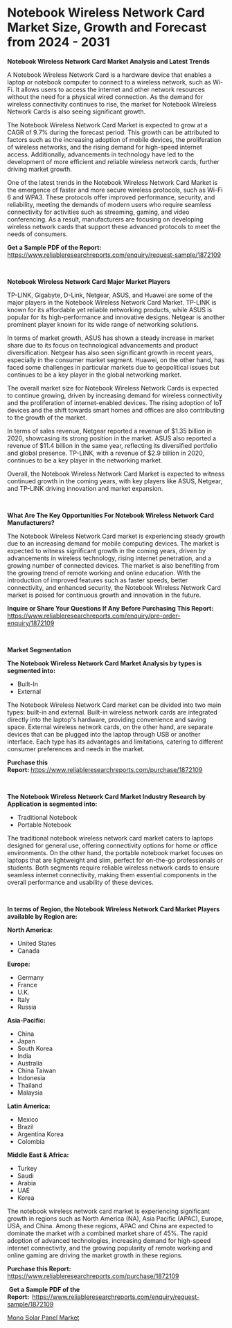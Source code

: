 <p><h1>Notebook Wireless Network Card Market Size, Growth and Forecast from 2024 - 2031</h1></p><p><strong>Notebook Wireless Network Card Market Analysis and Latest Trends</strong></p>
<p><p>A Notebook Wireless Network Card is a hardware device that enables a laptop or notebook computer to connect to a wireless network, such as Wi-Fi. It allows users to access the internet and other network resources without the need for a physical wired connection. As the demand for wireless connectivity continues to rise, the market for Notebook Wireless Network Cards is also seeing significant growth.</p><p>The Notebook Wireless Network Card Market is expected to grow at a CAGR of 9.7% during the forecast period. This growth can be attributed to factors such as the increasing adoption of mobile devices, the proliferation of wireless networks, and the rising demand for high-speed internet access. Additionally, advancements in technology have led to the development of more efficient and reliable wireless network cards, further driving market growth.</p><p>One of the latest trends in the Notebook Wireless Network Card Market is the emergence of faster and more secure wireless protocols, such as Wi-Fi 6 and WPA3. These protocols offer improved performance, security, and reliability, meeting the demands of modern users who require seamless connectivity for activities such as streaming, gaming, and video conferencing. As a result, manufacturers are focusing on developing wireless network cards that support these advanced protocols to meet the needs of consumers.</p></p>
<p><strong>Get a Sample PDF of the Report:&nbsp;</strong> <a href="https://www.reliableresearchreports.com/enquiry/request-sample/1872109">https://www.reliableresearchreports.com/enquiry/request-sample/1872109</a></p>
<p>&nbsp;</p>
<p><strong>Notebook Wireless Network Card Major Market Players</strong></p>
<p><p>TP-LINK, Gigabyte, D-Link, Netgear, ASUS, and Huawei are some of the major players in the Notebook Wireless Network Card Market. TP-LINK is known for its affordable yet reliable networking products, while ASUS is popular for its high-performance and innovative designs. Netgear is another prominent player known for its wide range of networking solutions. </p><p>In terms of market growth, ASUS has shown a steady increase in market share due to its focus on technological advancements and product diversification. Netgear has also seen significant growth in recent years, especially in the consumer market segment. Huawei, on the other hand, has faced some challenges in particular markets due to geopolitical issues but continues to be a key player in the global networking market.</p><p>The overall market size for Notebook Wireless Network Cards is expected to continue growing, driven by increasing demand for wireless connectivity and the proliferation of internet-enabled devices. The rising adoption of IoT devices and the shift towards smart homes and offices are also contributing to the growth of the market.</p><p>In terms of sales revenue, Netgear reported a revenue of $1.35 billion in 2020, showcasing its strong position in the market. ASUS also reported a revenue of $11.4 billion in the same year, reflecting its diversified portfolio and global presence. TP-LINK, with a revenue of $2.9 billion in 2020, continues to be a key player in the networking market.</p><p>Overall, the Notebook Wireless Network Card Market is expected to witness continued growth in the coming years, with key players like ASUS, Netgear, and TP-LINK driving innovation and market expansion.</p></p>
<p>&nbsp;</p>
<p><strong>What Are The Key Opportunities For Notebook Wireless Network Card Manufacturers?</strong></p>
<p><p>The Notebook Wireless Network Card market is experiencing steady growth due to an increasing demand for mobile computing devices. The market is expected to witness significant growth in the coming years, driven by advancements in wireless technology, rising internet penetration, and a growing number of connected devices. The market is also benefiting from the growing trend of remote working and online education. With the introduction of improved features such as faster speeds, better connectivity, and enhanced security, the Notebook Wireless Network Card market is poised for continuous growth and innovation in the future.</p></p>
<p><strong>Inquire or Share Your Questions If Any Before Purchasing This Report:</strong> <a href="https://www.reliableresearchreports.com/enquiry/pre-order-enquiry/1872109">https://www.reliableresearchreports.com/enquiry/pre-order-enquiry/1872109</a></p>
<p>&nbsp;</p>
<p><strong>Market Segmentation</strong></p>
<p><strong>The Notebook Wireless Network Card Market Analysis by types is segmented into:</strong></p>
<p><ul><li>Built-In</li><li>External</li></ul></p>
<p><p>The Notebook Wireless Network Card market can be divided into two main types: built-in and external. Built-in wireless network cards are integrated directly into the laptop's hardware, providing convenience and saving space. External wireless network cards, on the other hand, are separate devices that can be plugged into the laptop through USB or another interface. Each type has its advantages and limitations, catering to different consumer preferences and needs in the market.</p></p>
<p><strong>Purchase this Report:&nbsp;</strong><a href="https://www.reliableresearchreports.com/purchase/1872109">https://www.reliableresearchreports.com/purchase/1872109</a></p>
<p>&nbsp;</p>
<p><strong>The Notebook Wireless Network Card Market Industry Research by Application is segmented into:</strong></p>
<p><ul><li>Traditional Notebook</li><li>Portable Notebook</li></ul></p>
<p><p>The traditional notebook wireless network card market caters to laptops designed for general use, offering connectivity options for home or office environments. On the other hand, the portable notebook market focuses on laptops that are lightweight and slim, perfect for on-the-go professionals or students. Both segments require reliable wireless network cards to ensure seamless internet connectivity, making them essential components in the overall performance and usability of these devices.</p></p>
<p>&nbsp;</p>
<p><strong>In terms of Region, the Notebook Wireless Network Card Market Players available by Region are:</strong></p>
<p>
    <p> <strong> North America: </strong>
        <ul>
            <li>United States</li>
            <li>Canada</li>
        </ul>
        </p> 
    <p> <strong> Europe: </strong>
        <ul>
            <li>Germany</li>
            <li>France</li>
            <li>U.K.</li>
            <li>Italy</li>
            <li>Russia</li>
        </ul>
        </p> 
    <p> <strong> Asia-Pacific: </strong>
        <ul>
            <li>China</li>
            <li>Japan</li>
            <li>South Korea</li>
            <li>India</li>
            <li>Australia</li>
            <li>China Taiwan</li>
            <li>Indonesia</li>
            <li>Thailand</li>
            <li>Malaysia</li>
        </ul>
        </p> 
    <p> <strong> Latin America: </strong>
        <ul>
            <li>Mexico</li>
            <li>Brazil</li>
            <li>Argentina Korea</li>
            <li>Colombia</li>
        </ul>
        </p> 
    <p> <strong> Middle East & Africa: </strong>
        <ul>
            <li>Turkey</li>
            <li>Saudi</li>
            <li>Arabia</li>
            <li>UAE</li>
            <li>Korea</li>
        </ul>
    </p>
    </p>
<p><p>The notebook wireless network card market is experiencing significant growth in regions such as North America (NA), Asia Pacific (APAC), Europe, USA, and China. Among these regions, APAC and China are expected to dominate the market with a combined market share of 45%. The rapid adoption of advanced technologies, increasing demand for high-speed internet connectivity, and the growing popularity of remote working and online gaming are driving the market growth in these regions.</p></p>
<p><strong>Purchase this Report: </strong><a href="https://www.reliableresearchreports.com/purchase/1872109">https://www.reliableresearchreports.com/purchase/1872109</a></p>
<p>&nbsp;<strong>Get a Sample PDF of the Report:&nbsp;&nbsp;</strong><a href="https://www.reliableresearchreports.com/enquiry/request-sample/1872109">https://www.reliableresearchreports.com/enquiry/request-sample/1872109</a></p>
<p><strong></strong></p>
<p><p><a href="https://github.com/ChiragRp1/Market-Research-Report-List-3/blob/main/mono-solar-panel-market.md">Mono Solar Panel Market</a></p></p>